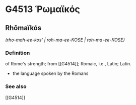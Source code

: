 # G4513 Ῥωμαϊκός

## Rhōmaïkós

_(rho-mah-ee-kos' | roh-ma-ee-KOSE | roh-ma-ee-KOSE)_

### Definition

of Rome's strength; from [[G4514]]; Romaic, i.e., Latin; Latin.

- the language spoken by the Romans

### See also

[[G4514]]

